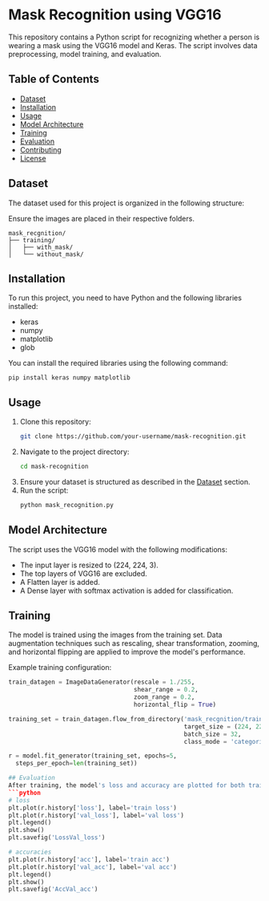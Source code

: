 # Mask Recognition using VGG16

This repository contains a Python script for recognizing whether a person is wearing a mask using the VGG16 model and Keras. The script involves data preprocessing, model training, and evaluation.

## Table of Contents
- [Dataset](#dataset)
- [Installation](#installation)
- [Usage](#usage)
- [Model Architecture](#model-architecture)
- [Training](#training)
- [Evaluation](#evaluation)
- [Contributing](#contributing)
- [License](#license)

## Dataset
The dataset used for this project is organized in the following structure:


Ensure the images are placed in their respective folders.

```
mask_recgnition/
├── training/
│   ├── with_mask/
│   └── without_mask/
```

## Installation
To run this project, you need to have Python and the following libraries installed:
- keras
- numpy
- matplotlib
- glob

You can install the required libraries using the following command:
```
pip install keras numpy matplotlib
```
## Usage
1. Clone this repository:
    ```bash
    git clone https://github.com/your-username/mask-recognition.git
    ```
2. Navigate to the project directory:
    ```bash
    cd mask-recognition
    ```
3. Ensure your dataset is structured as described in the [Dataset](#dataset) section.
4. Run the script:
    ```bash
    python mask_recognition.py
    ```

## Model Architecture
The script uses the VGG16 model with the following modifications:
- The input layer is resized to (224, 224, 3).
- The top layers of VGG16 are excluded.
- A Flatten layer is added.
- A Dense layer with softmax activation is added for classification.

## Training
The model is trained using the images from the training set. Data augmentation techniques such as rescaling, shear transformation, zooming, and horizontal flipping are applied to improve the model's performance.

Example training configuration:
```python
train_datagen = ImageDataGenerator(rescale = 1./255,
                                   shear_range = 0.2,
                                   zoom_range = 0.2,
                                   horizontal_flip = True)

training_set = train_datagen.flow_from_directory('mask_recgnition/training',
                                                 target_size = (224, 224),
                                                 batch_size = 32,
                                                 class_mode = 'categorical')

r = model.fit_generator(training_set, epochs=5,
  steps_per_epoch=len(training_set))

## Evaluation
After training, the model's loss and accuracy are plotted for both training and validation sets:
```python
# loss
plt.plot(r.history['loss'], label='train loss')
plt.plot(r.history['val_loss'], label='val loss')
plt.legend()
plt.show()
plt.savefig('LossVal_loss')

# accuracies
plt.plot(r.history['acc'], label='train acc')
plt.plot(r.history['val_acc'], label='val acc')
plt.legend()
plt.show()
plt.savefig('AccVal_acc')
```


